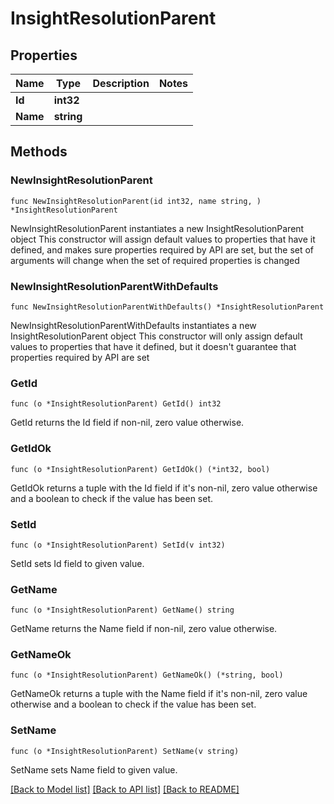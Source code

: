 # InsightResolutionParent

## Properties

Name | Type | Description | Notes
------------ | ------------- | ------------- | -------------
**Id** | **int32** |  | 
**Name** | **string** |  | 

## Methods

### NewInsightResolutionParent

`func NewInsightResolutionParent(id int32, name string, ) *InsightResolutionParent`

NewInsightResolutionParent instantiates a new InsightResolutionParent object
This constructor will assign default values to properties that have it defined,
and makes sure properties required by API are set, but the set of arguments
will change when the set of required properties is changed

### NewInsightResolutionParentWithDefaults

`func NewInsightResolutionParentWithDefaults() *InsightResolutionParent`

NewInsightResolutionParentWithDefaults instantiates a new InsightResolutionParent object
This constructor will only assign default values to properties that have it defined,
but it doesn't guarantee that properties required by API are set

### GetId

`func (o *InsightResolutionParent) GetId() int32`

GetId returns the Id field if non-nil, zero value otherwise.

### GetIdOk

`func (o *InsightResolutionParent) GetIdOk() (*int32, bool)`

GetIdOk returns a tuple with the Id field if it's non-nil, zero value otherwise
and a boolean to check if the value has been set.

### SetId

`func (o *InsightResolutionParent) SetId(v int32)`

SetId sets Id field to given value.


### GetName

`func (o *InsightResolutionParent) GetName() string`

GetName returns the Name field if non-nil, zero value otherwise.

### GetNameOk

`func (o *InsightResolutionParent) GetNameOk() (*string, bool)`

GetNameOk returns a tuple with the Name field if it's non-nil, zero value otherwise
and a boolean to check if the value has been set.

### SetName

`func (o *InsightResolutionParent) SetName(v string)`

SetName sets Name field to given value.



[[Back to Model list]](../README.md#documentation-for-models) [[Back to API list]](../README.md#documentation-for-api-endpoints) [[Back to README]](../README.md)


